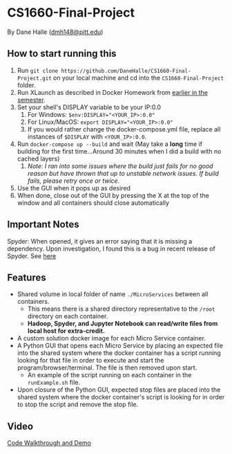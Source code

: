 # CS1660-Final-Project

By Dane Halle (dmh148@pitt.edu)

## How to start running this

1. Run `git clone https://github.com/DaneHalle/CS1660-Final-Project.git` on your local machine and cd into the `CS1660-Final-Project` folder.
2. Run XLaunch as described in Docker Homework from [earlier in the semester](https://dev.to/darksmile92/run-gui-app-in-linux-docker-container-on-windows-host-4kde).
3. Set your shell's DISPLAY variable to be your IP:0.0
	1. For Windows: `$env:DISPLAY="<YOUR_IP>:0.0"`
	2. For Linux/MacOS: `export DISPLAY="<YOUR_IP>:0.0"`
	3. If you would rather change the docker-compose.yml file, replace all instances of `$DISPLAY` with `<YOUR_IP>:0.0`.
4. Run `docker-compose up --build` and wait (May take a **long** time if building for the first time...Around 30 minutes when I did a build with no cached layers)
	1. *Note: I ran into some issues where the build just fails for no good reason but have thrown that up to unstable network issues. If build fails, please retry once or twice.*
5. Use the GUI when it pops up as desired
6. When done, close out of the GUI by pressing the X at the top of the window and all containers should close automatically

## Important Notes

Spyder: When opened, it gives an error saying that it is missing a dependency. Upon investigation, I found this is a bug in recent release of Spyder. See [here](https://stackoverflow.com/questions/66983909/you-have-missing-dependencies-mandatory-spyder-kernels-2-0-1-2-1-0-2-0)

## Features 

- Shared volume in local folder of name `./MicroServices` between all containers.
	- This means there is a shared directory representative to the `/root` directory on each container.
	- **Hadoop, Spyder, and Jupyter Notebook can read/write files from local host for extra-credit.**
- A custom solution docker image for each Micro Service container.
- A Python GUI that opens each Micro Service by placing an expected file into the shared system where the docker container has a script running looking for that file in order to execute and start the program/browser/terminal. The file is then removed upon start. 
	- An example of the script running on each container in the `runExample.sh` file.
- Upon closure of the Python GUI, expected stop files are placed into the shared system where the docker container's script is looking for in order to stop the script and remove the stop file. 

## Video 

[Code Walkthrough and Demo](https://pitt-my.sharepoint.com/:v:/g/personal/dmh148_pitt_edu/Efu2fplOHkhJu5qXP-RhIF8BCYrX5IMaeOat_ZM9ZjGP8w?e=oFsSkS)